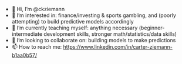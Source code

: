 - 👋 Hi, I’m @ckziemann
- 👀 I’m interested in: finance/investing & sports gambling, and (poorly attempting) to build predictive models accordingly
- 🌱 I’m currently teaching myself: anything necessary (beginner-intermediate development skills, stronger math/statistics/data skills) 
- 💞️ I’m looking to collaborate on: building models to make predictions 
- 📫 How to reach me: https://www.linkedin.com/in/carter-ziemann-b1aa0b57/

<!---
ckziemann/ckziemann is a ✨ special ✨ repository because its `README.md` (this file) appears on your GitHub profile.
You can click the Preview link to take a look at your changes.
--->
